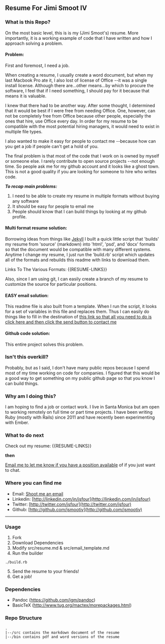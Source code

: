 ## Resume For Jimi Smoot IV

### What is this Repo?
On the most basic level, this is is my (Jimi Smoot's) resume. More importantly, it is a working example of code that I have written and how I approach solving a problem.

#### Problem:
First and foremost, I need a job.

When creating a resume, I usually create a word document, but when my last Macbook Pro ate it, I also lost of license of Office --it was a single install license. Although there are...other means...by which to procure the software, I feel that if I need something, I should pay for it because that means it is valuable. 

I knew that there had to be another way. After some thought, I determined that it would be best if I were free from needing Office. One, however, can not be completely free from Office because other people, especially the ones that hire, use Office every day. In order for my resume to be compatible with the most potential hiring managers, it would need to exist in multiple file types.

I also wanted to make it easy for people to contact me --because how can you get a job if people can't get a hold of you.

The final problem is that most of the code that I work on is owned by myself or someone else. I rarely contribute to open source projects --not enough time. So people ask me for my github account and it looks like a ghost town. This is not a good quality if you are looking for someone to hire who writes code.

_**To recap main problems:**_
1. I need to be able to create my resume in multiple formats without buying any software
2. It should be easy for people to email me
3. People should know that I can build things by looking at my github profile.

#### Multi format resume solution:
Borrowing ideas from things like [Jekyll](http://jekyllrb.com) I built a quick little script that 'builds' my resume from 'source' (markdown) into 'html', 'psd', and 'docx' formats so that the document would be compatible with many different systems. Anytime I change my resume, I just run the 'build.rb' script which updates all of the formats and rebuilds this readme with links to download them.

Links To The Various Formats:
{{RESUME-LINKS}}

Also, since I am using git, I can easily create a branch of my resume to customize the source for particular positions.

#### EASY email solution:
This readme file is also built from a template. When I run the script, it looks for a set of variables in this file and replaces them. Thus I can easily do things like to fill in the destination of [this link so that all you need to do is click here and then click the send button to contact me]({{EMAIL-LINK}})

#### Github code solution:
This entire project solves this problem.

### Isn't this overkill?
Probably, but as I said, I don't have many public repos because I spend most of my time working on code for companies. I figured that this would be a good way to get something on my public github page so that you know I can build things.

### Why am I doing this? 
I am hoping to find a job or contact work. I live in Santa Monica but am open to working remotely on full time or part time projects. I have been writing Ruby (mostly with Rails) since 2011 and have recently been experimenting with Ember. 

### What to do next
Check out my resume:
{{RESUME-LINKS}}

**then**

[Email me to let me know if you have a position available]({{EMAIL-LINK}}) of if you just want to chat.

### Where you can find me
- Email: [Shoot me an email]({{EMAIL-LINK}})
- Linkedin: [http://linkedin.com/in/jsfour](http://linkedin.com/in/jsfour)
- Twitter: [http://twitter.com/jsfour](http://twitter.com/jsfour)
- Github: [http://github.com/jsmootiv](http://github.com/jsmootiv)

---

### Usage
1. Fork
2. Download Dependencies
3. Modify src/resume.md & src/email_template.md
4. Run the builder
```
./build.rb
```
5. Send the resume to your friends!
6. Get a job!

### Dependencies
- Pandoc (https://github.com/jgm/pandoc)
- BasicTeX (http://www.tug.org/mactex/morepackages.html)

### Repo Structure
```
.
|--/src contains the markdown document of the resume
|--/bin contains pdf and word versions of the resume
```
